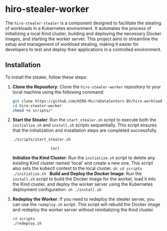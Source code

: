 # hiro-stealer-worker
The `hiro-stealer-stealer` is a component designed to facilitate the stealing of workloads in a Kubernetes environment. It automates the process of initializing a local Kind cluster, building and deploying the necessary Docker images, and starting the worker server. This project aims to streamline the setup and management of workload stealing, making it easier for developers to test and deploy their applications in a controlled environment.
## Installation

To install the stealer, follow these steps:
1. **Clone the Repository**:
    Clone the `hiro-stealer-worker` repository to your local machine using the following command:
    ```sh
    git clone https://github.com/HIRO-MicroDataCenters-BV/hiro-workload-stealer.git
    cd hiro-stealer-worker
    chmod +x scripts/*
    ```

2. **Start the Stealer**:
   Run the `start_stealer.sh` script to execute both the `initialize.sh` and `install.sh` scripts sequentially. This script ensures that the initialization and installation steps are completed successfully.
   ```sh
   ./scripts/start_stealer.sh
   ```
                        
                        [or]
                                    
    **Initialize the Kind Cluster**:
        Run the `initialize.sh` script to delete any existing Kind cluster named 'local' and create a new one. This script also sets the kubectl context to the local cluster.
        ```sh
            cd scripts
                ./initialize.sh
        ```
    **Build and Deploy the Docker Image**:
        Run the `install.sh` script to build the Docker image for the worker, load it into the Kind cluster, and deploy the worker server using the Kubernetes deployment configuration.
        ```sh
            ./install.sh
        ```

3. **Redeploy the Worker**:
    If you need to redeploy the stealer server, you can use the `redeploy.sh` script. This script will rebuild the Docker image and redeploy the worker server without reinitializing the Kind cluster.
    ```sh
    cd scripts
    ./redeploy.sh
    ```
